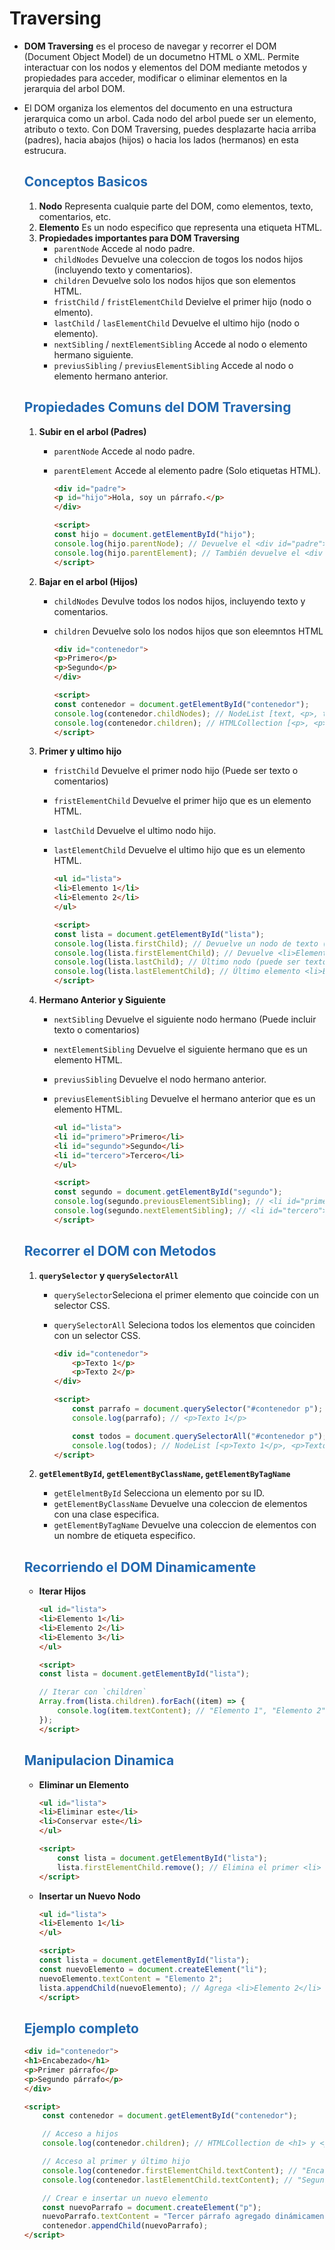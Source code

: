 # Traversing

* **DOM Traversing** es el proceso de navegar y recorrer el DOM (Document Object Model) de un documetno HTML o XML. Permite interactuar con los nodos y elementos del DOM mediante metodos y propiedades para acceder, modificar o eliminar elementos en la jerarquia del arbol DOM.

* El DOM organiza los elementos del documento en una estructura jerarquica como un arbol. Cada nodo del arbol puede ser un elemento, atributo o texto. Con DOM Traversing, puedes desplazarte hacia arriba (padres), hacia abajos (hijos) o hacia los lados (hermanos) en esta estrucura.

    ## <span style="color:#2168b0">Conceptos Basicos</span>
    
    1. **Nodo** Representa cualquie parte del DOM, como elementos, texto, comentarios, etc.
    2. **Elemento** Es un nodo especifico que representa una etiqueta HTML.
    3. **Propiedades importantes para DOM Traversing**
        * `parentNode` Accede al nodo padre.
        * `childNodes` Devuelve una coleccion de togos los nodos hijos (incluyendo texto y comentarios).
        * `children` Devuelve solo los nodos hijos que son elementos HTML.
        * `fristChild` / `fristElementChild` Devielve el primer hijo (nodo o elmento).
        * `lastChild` / `lasElementChild` Devuelve el ultimo hijo (nodo o elemento).
        * `nextSibling` / `nextElementSibling` Accede al nodo o elemento hermano siguiente.
        * `previusSibling` /  `previusElementSibling` Accede al nodo o elemento hermano anterior.
        
    ## <span style="color:#2168b0">Propiedades Comuns del DOM Traversing</span>
    
    1. **Subir en el arbol (Padres)**
        
        * `parentNode` Accede al nodo padre.
        * `parentElement` Accede al elemento padre (Solo etiquetas HTML).
        
            ```html
            <div id="padre">
            <p id="hijo">Hola, soy un párrafo.</p>
            </div>

            <script>
            const hijo = document.getElementById("hijo");
            console.log(hijo.parentNode); // Devuelve el <div id="padre">
            console.log(hijo.parentElement); // También devuelve el <div id="padre">
            </script>
            ```
    2. **Bajar en el arbol (Hijos)**
    
        * `childNodes` Devulve todos los nodos hijos, incluyendo texto y comentarios.
        * `children` Devuelve solo los nodos hijos que son eleemntos HTML
        
            ```html
            <div id="contenedor">
            <p>Primero</p>
            <p>Segundo</p>
            </div>

            <script>
            const contenedor = document.getElementById("contenedor");
            console.log(contenedor.childNodes); // NodeList [text, <p>, text, <p>, text]
            console.log(contenedor.children); // HTMLCollection [<p>, <p>]
            </script>
            ```
    3. **Primer y ultimo hijo**
        
        * `fristChild` Devuelve el primer nodo hijo (Puede ser texto o comentarios)
        * `fristElementChild` Devuelve el primer hijo que es un elemento HTML.
        * `lastChild` Devuelve el ultimo nodo hijo.
        * `lastElementChild` Devuelve el ultimo hijo que es un elemento HTML.
        
            ```html
            <ul id="lista">
            <li>Elemento 1</li>
            <li>Elemento 2</li>
            </ul>

            <script>
            const lista = document.getElementById("lista");
            console.log(lista.firstChild); // Devuelve un nodo de texto (espacios entre <ul> y <li>)
            console.log(lista.firstElementChild); // Devuelve <li>Elemento 1</li>
            console.log(lista.lastChild); // Último nodo (puede ser texto)
            console.log(lista.lastElementChild); // Último elemento <li>Elemento 2</li>
            </script>
            ```
          
    4. **Hermano Anterior y Siguiente**

        * `nextSibling` Devuelve el siguiente nodo hermano (Puede incluir texto o comentarios)
        * `nextElementSibling` Devuelve el siguiente hermano que es un elemento HTML.
        * `previusSibling` Devuelve el nodo hermano anterior.
        * `previusElementSibling` Devuelve el hermano anterior que es un elemento HTML.
        
            ```html
            <ul id="lista">
            <li id="primero">Primero</li>
            <li id="segundo">Segundo</li>
            <li id="tercero">Tercero</li>
            </ul>

            <script>
            const segundo = document.getElementById("segundo");
            console.log(segundo.previousElementSibling); // <li id="primero">Primero</li>
            console.log(segundo.nextElementSibling); // <li id="tercero">Tercero</li>
            </script>
            ```
    ## <span style="color:#2168b0">Recorrer el DOM con Metodos</span>
    
    1. **`querySelector` y `querySelectorAll`**
        
        * `querySelector`Seleciona el primer elemento que coincide con un selector CSS.
        * `querySelectorAll` Seleciona todos los elementos que coinciden con un selector CSS.
        
            ```html
            <div id="contenedor">
                <p>Texto 1</p>
                <p>Texto 2</p>
            </div>

            <script>
                const parrafo = document.querySelector("#contenedor p");
                console.log(parrafo); // <p>Texto 1</p>

                const todos = document.querySelectorAll("#contenedor p");
                console.log(todos); // NodeList [<p>Texto 1</p>, <p>Texto 2</p>]
            </script>
            ```
    2. **`getElementById`, `getElementByClassName`, `getElementByTagName`**
    
        * `getElelmentById` Selecciona un elemento por su ID.
        * `getElementByClassName` Devuelve una coleccion de elementos con una clase especifica.
        * `getElementByTagName` Devuelve una coleccion de elementos con un nombre de etiqueta especifico.
        
    ## <span style="color:#2168b0">Recorriendo el DOM Dinamicamente</span>
    
    * **Iterar Hijos**
    
        ```html
        <ul id="lista">
        <li>Elemento 1</li>
        <li>Elemento 2</li>
        <li>Elemento 3</li>
        </ul>

        <script>
        const lista = document.getElementById("lista");

        // Iterar con `children`
        Array.from(lista.children).forEach((item) => {
            console.log(item.textContent); // "Elemento 1", "Elemento 2", "Elemento 3"
        });
        </script>
        ```
    ## <span style="color:#2168b0">Manipulacion Dinamica</span>
    
    * **Eliminar un Elemento**
    
        ```html
        <ul id="lista">
        <li>Eliminar este</li>
        <li>Conservar este</li>
        </ul>

        <script>
            const lista = document.getElementById("lista");
            lista.firstElementChild.remove(); // Elimina el primer <li>
        </script>
        ```
    * **Insertar un Nuevo Nodo**
    
        ```html
        <ul id="lista">
        <li>Elemento 1</li>
        </ul>

        <script>
        const lista = document.getElementById("lista");
        const nuevoElemento = document.createElement("li");
        nuevoElemento.textContent = "Elemento 2";
        lista.appendChild(nuevoElemento); // Agrega <li>Elemento 2</li>
        </script>
        ```
    ## <span style="color:#2168b0">Ejemplo completo</span>
    

    ```html
    <div id="contenedor">
    <h1>Encabezado</h1>
    <p>Primer párrafo</p>
    <p>Segundo párrafo</p>
    </div>

    <script>
        const contenedor = document.getElementById("contenedor");

        // Acceso a hijos
        console.log(contenedor.children); // HTMLCollection de <h1> y <p>

        // Acceso al primer y último hijo
        console.log(contenedor.firstElementChild.textContent); // "Encabezado"
        console.log(contenedor.lastElementChild.textContent); // "Segundo párrafo"

        // Crear e insertar un nuevo elemento
        const nuevoParrafo = document.createElement("p");
        nuevoParrafo.textContent = "Tercer párrafo agregado dinámicamente";
        contenedor.appendChild(nuevoParrafo);
    </script>
    ```
    






